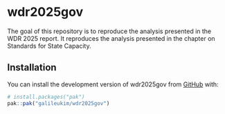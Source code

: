 
# wdr2025gov

<!-- badges: start -->
<!-- badges: end -->

The goal of this repository is to reproduce the analysis presented in the WDR 2025 report. It reproduces the analysis presented in the chapter on Standards for State Capacity.

## Installation

You can install the development version of wdr2025gov from [GitHub](https://github.com/) with:

``` r
# install.packages("pak")
pak::pak("galileukim/wdr2025gov")
```
